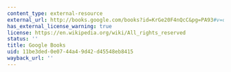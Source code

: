 ```yaml
---
content_type: external-resource
external_url: http://books.google.com/books?id=KrGe20F4nQcC&pg=PA93#v=onepage
has_external_license_warning: true
license: https://en.wikipedia.org/wiki/All_rights_reserved
status: ''
title: Google Books
uid: 11be3ded-0e07-44a4-9d42-d45548eb8415
wayback_url: ''
---
```

